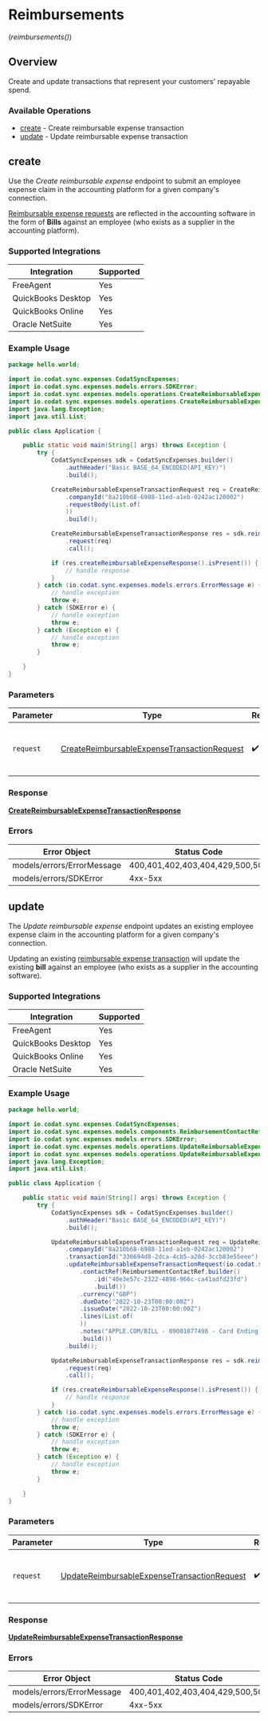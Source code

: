 # Reimbursements
(*reimbursements()*)

## Overview

Create and update transactions that represent your customers' repayable spend.

### Available Operations

* [create](#create) - Create reimbursable expense transaction
* [update](#update) - Update reimbursable expense transaction

## create

Use the *Create reimbursable expense* endpoint to submit an employee expense claim in the accounting platform for a given company's connection.

[Reimbursable expense requests](https://docs.codat.io/sync-for-expenses-api#/schemas/ReimbursableExpenseTransactionRequest) are reflected in the accounting software in the form of **Bills** against an employee (who exists as a supplier in the accounting platform).

### Supported Integrations
| Integration           | Supported |
|-----------------------|-----------|
| FreeAgent             | Yes       |
| QuickBooks Desktop    | Yes       |
| QuickBooks Online     | Yes       |
| Oracle NetSuite       | Yes       |

### Example Usage

```java
package hello.world;

import io.codat.sync.expenses.CodatSyncExpenses;
import io.codat.sync.expenses.models.errors.SDKError;
import io.codat.sync.expenses.models.operations.CreateReimbursableExpenseTransactionRequest;
import io.codat.sync.expenses.models.operations.CreateReimbursableExpenseTransactionResponse;
import java.lang.Exception;
import java.util.List;

public class Application {

    public static void main(String[] args) throws Exception {
        try {
            CodatSyncExpenses sdk = CodatSyncExpenses.builder()
                .authHeader("Basic BASE_64_ENCODED(API_KEY)")
                .build();

            CreateReimbursableExpenseTransactionRequest req = CreateReimbursableExpenseTransactionRequest.builder()
                .companyId("8a210b68-6988-11ed-a1eb-0242ac120002")
                .requestBody(List.of(
                ))
                .build();

            CreateReimbursableExpenseTransactionResponse res = sdk.reimbursements().create()
                .request(req)
                .call();

            if (res.createReimbursableExpenseResponse().isPresent()) {
                // handle response
            }
        } catch (io.codat.sync.expenses.models.errors.ErrorMessage e) {
            // handle exception
            throw e;
        } catch (SDKError e) {
            // handle exception
            throw e;
        } catch (Exception e) {
            // handle exception
            throw e;
        }

    }
}
```

### Parameters

| Parameter                                                                                                             | Type                                                                                                                  | Required                                                                                                              | Description                                                                                                           |
| --------------------------------------------------------------------------------------------------------------------- | --------------------------------------------------------------------------------------------------------------------- | --------------------------------------------------------------------------------------------------------------------- | --------------------------------------------------------------------------------------------------------------------- |
| `request`                                                                                                             | [CreateReimbursableExpenseTransactionRequest](../../models/operations/CreateReimbursableExpenseTransactionRequest.md) | :heavy_check_mark:                                                                                                    | The request object to use for the request.                                                                            |

### Response

**[CreateReimbursableExpenseTransactionResponse](../../models/operations/CreateReimbursableExpenseTransactionResponse.md)**

### Errors

| Error Object                    | Status Code                     | Content Type                    |
| ------------------------------- | ------------------------------- | ------------------------------- |
| models/errors/ErrorMessage      | 400,401,402,403,404,429,500,503 | application/json                |
| models/errors/SDKError          | 4xx-5xx                         | \*\/*                           |


## update

The *Update reimbursable expense* endpoint updates an existing employee expense claim in the accounting platform for a given company's connection. 

Updating an existing [reimbursable expense transaction](https://docs.codat.io/sync-for-expenses-api#/schemas/UpdateReimbursableExpenseTransactionRequest) will update the existing **bill** against an employee (who exists as a supplier in the accounting software).

### Supported Integrations
| Integration           | Supported |
|-----------------------|-----------|
| FreeAgent             | Yes       |
| QuickBooks Desktop    | Yes       |
| QuickBooks Online     | Yes       |
| Oracle NetSuite       | Yes       |

### Example Usage

```java
package hello.world;

import io.codat.sync.expenses.CodatSyncExpenses;
import io.codat.sync.expenses.models.components.ReimbursementContactRef;
import io.codat.sync.expenses.models.errors.SDKError;
import io.codat.sync.expenses.models.operations.UpdateReimbursableExpenseTransactionRequest;
import io.codat.sync.expenses.models.operations.UpdateReimbursableExpenseTransactionResponse;
import java.lang.Exception;
import java.util.List;

public class Application {

    public static void main(String[] args) throws Exception {
        try {
            CodatSyncExpenses sdk = CodatSyncExpenses.builder()
                .authHeader("Basic BASE_64_ENCODED(API_KEY)")
                .build();

            UpdateReimbursableExpenseTransactionRequest req = UpdateReimbursableExpenseTransactionRequest.builder()
                .companyId("8a210b68-6988-11ed-a1eb-0242ac120002")
                .transactionId("336694d8-2dca-4cb5-a28d-3ccb83e55eee")
                .updateReimbursableExpenseTransactionRequest(io.codat.sync.expenses.models.components.UpdateReimbursableExpenseTransactionRequest.builder()
                    .contactRef(ReimbursementContactRef.builder()
                        .id("40e3e57c-2322-4898-966c-ca41adfd23fd")
                        .build())
                    .currency("GBP")
                    .dueDate("2022-10-23T00:00:00Z")
                    .issueDate("2022-10-23T00:00:00Z")
                    .lines(List.of(
                    ))
                    .notes("APPLE.COM/BILL - 09001077498 - Card Ending: 4590")
                    .build())
                .build();

            UpdateReimbursableExpenseTransactionResponse res = sdk.reimbursements().update()
                .request(req)
                .call();

            if (res.createReimbursableExpenseResponse().isPresent()) {
                // handle response
            }
        } catch (io.codat.sync.expenses.models.errors.ErrorMessage e) {
            // handle exception
            throw e;
        } catch (SDKError e) {
            // handle exception
            throw e;
        } catch (Exception e) {
            // handle exception
            throw e;
        }

    }
}
```

### Parameters

| Parameter                                                                                                             | Type                                                                                                                  | Required                                                                                                              | Description                                                                                                           |
| --------------------------------------------------------------------------------------------------------------------- | --------------------------------------------------------------------------------------------------------------------- | --------------------------------------------------------------------------------------------------------------------- | --------------------------------------------------------------------------------------------------------------------- |
| `request`                                                                                                             | [UpdateReimbursableExpenseTransactionRequest](../../models/operations/UpdateReimbursableExpenseTransactionRequest.md) | :heavy_check_mark:                                                                                                    | The request object to use for the request.                                                                            |

### Response

**[UpdateReimbursableExpenseTransactionResponse](../../models/operations/UpdateReimbursableExpenseTransactionResponse.md)**

### Errors

| Error Object                    | Status Code                     | Content Type                    |
| ------------------------------- | ------------------------------- | ------------------------------- |
| models/errors/ErrorMessage      | 400,401,402,403,404,429,500,503 | application/json                |
| models/errors/SDKError          | 4xx-5xx                         | \*\/*                           |
